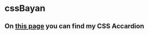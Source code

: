 # cssBayan

## On [this page](https://NickChatterer.github.io/cssBayan/cssBayan/index.html) you can find my CSS Accardion
